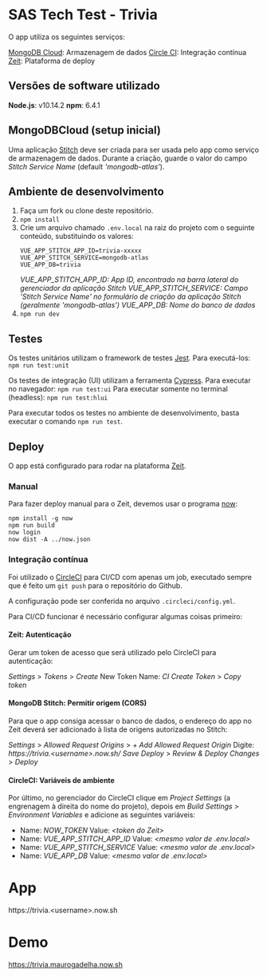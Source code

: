# SAS Tech Test - Trivia

O app utiliza os seguintes serviços:

[MongoDB Cloud](https://cloud.mongodb.com): Armazenagem de dados
[Circle CI](https://circleci.com/signup): Integração contínua
[Zeit](https://zeit.co/signup): Plataforma de deploy

## Versões de software utilizado

**Node.js**: v10.14.2
**npm**: 6.4.1

## MongoDBCloud (setup inicial)

Uma aplicação [Stitch](https://www.mongodb.com/cloud/stitch) deve ser criada para ser usada pelo app como serviço de armazenagem de dados.
Durante a criação, guarde o valor do campo *Stitch Service Name* (default *'mongodb-atlas'*).

## Ambiente de desenvolvimento

1. Faça um fork ou clone deste repositório.
2. `npm install`
3. Crie um arquivo chamado `.env.local` na raiz do projeto com o seguinte conteúdo, substituindo os valores:
    ```
    VUE_APP_STITCH_APP_ID=trivia-xxxxx
    VUE_APP_STITCH_SERVICE=mongodb-atlas
    VUE_APP_DB=trivia
    ```
    *VUE_APP_STITCH_APP_ID: App ID, encontrado na barra lateral do gerenciador da aplicação Stitch*
    *VUE_APP_STITCH_SERVICE: Campo 'Stitch Service Name' no formulário de criação da aplicação Stitch (geralmente 'mongodb-atlas')*
    *VUE_APP_DB: Nome do banco de dados*
4. `npm run dev`

## Testes

Os testes unitários utilizam o framework de testes [Jest](https://jestjs.io).
Para executá-los: `npm run test:unit`

Os testes de integração (UI) utilizam a ferramenta [Cypress](https://www.cypress.io).
Para executar no navegador: `npm run test:ui`
Para executar somente no terminal (headless): `npm run test:hlui`

Para executar todos os testes no ambiente de desenvolvimento, basta executar o comando `npm run test`.

## Deploy

O app está configurado para rodar na plataforma [Zeit](https://zeit.co).

### Manual

Para fazer deploy manual para o Zeit, devemos usar o programa [now](https://www.npmjs.com/package/now):
```
npm install -g now
npm run build
now login
now dist -A ../now.json
```

### Integração contínua

Foi utilizado o [CircleCI](https://circleci.com) para CI/CD com apenas um job, executado sempre que é feito um `git push` para o repositório do Github.

A configuração pode ser conferida no arquivo `.circleci/config.yml`.

Para CI/CD funcionar é necessário configurar algumas coisas primeiro:

#### Zeit: Autenticação

Gerar um token de acesso que será utilizado pelo CircleCI para autenticação:

*Settings* > *Tokens* > *Create*
New Token Name: *CI*
*Create Token* > *Copy token*

#### MongoDB Stitch: Permitir origem (CORS)

Para que o app consiga acessar o banco de dados, o endereço do app no Zeit deverá ser adicionado à lista de origens autorizadas no Stitch:

*Settings* > *Allowed Request Origins* > *+ Add Allowed Request Origin*
Digite: *https://trivia.\<username>.now.sh/*
*Save*
*Deploy* > *Review & Deploy Changes* > *Deploy*

#### CircleCI: Variáveis de ambiente

Por último, no gerenciador do CircleCI clique em *Project Settings* (a engrenagem à direita do nome do projeto), depois em *Build Settings > Environment Variables* e adicione as seguintes variáveis:

- Name: *NOW_TOKEN*
    Value: *\<token do Zeit>*
- Name: *VUE_APP_STITCH_APP_ID*
    Value: *\<mesmo valor de .env.local>*
- Name: *VUE_APP_STITCH_SERVICE*
    Value: *\<mesmo valor de .env.local>*
- Name: *VUE_APP_DB*
    Value: *\<mesmo valor de .env.local>*

# App

https://trivia.\<username>.now.sh

# Demo

https://trivia.maurogadelha.now.sh
